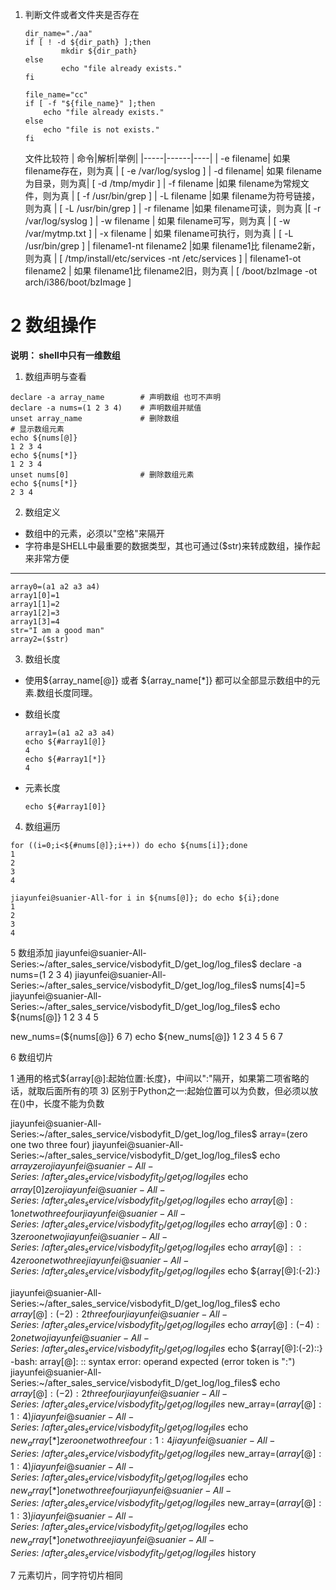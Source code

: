 1. 判断文件或者文件夹是否存在
	```
	dir_name="./aa"
	if [ ! -d ${dir_path} ];then
	        mkdir ${dir_path}
	else
	        echo "file already exists."
	fi
	
	file_name="cc"
	if [ -f "${file_name}" ];then
		echo "file already exists."
	else
		echo "file is not exists."
	fi
	```
	文件比较符
	|     命令|解析|举例|
	|-----|------|----|
	| -e filename|  如果 filename存在，则为真 | [ -e /var/log/syslog ]
	| -d filename|  如果 filename为目录，则为真|  [ -d /tmp/mydir ]
	| -f filename  |如果 filename为常规文件，则为真 | [ -f /usr/bin/grep ]
	| -L filename  |如果 filename为符号链接，则为真 | [ -L /usr/bin/grep ]
	| -r filename  |如果 filename可读，则为真  |[ -r /var/log/syslog ]
	| -w filename | 如果 filename可写，则为真 | [ -w /var/mytmp.txt ]
	| -x filename | 如果 filename可执行，则为真 | [ -L /usr/bin/grep ]
	| filename1-nt filename2  |如果 filename1比 filename2新，则为真 | [ /tmp/install/etc/services -nt /etc/services ]
	| filename1-ot filename2 | 如果 filename1比 filename2旧，则为真 | [ /boot/bzImage -ot arch/i386/boot/bzImage ]
# 2 数组操作

**说明： shell中只有一维数组**
1. 数组声明与查看
```
declare -a array_name        # 声明数组 也可不声明
declare -a nums=(1 2 3 4)    # 声明数组并赋值
unset array_name             # 删除数组
# 显示数组元素
echo ${nums[@]}
1 2 3 4
echo ${nums[*]}
1 2 3 4
unset nums[0]                # 删除数组元素
echo ${nums[*]}
2 3 4
```
2. 数组定义
- 数组中的元素，必须以"空格"来隔开
- 字符串是SHELL中最重要的数据类型，其也可通过($str)来转成数组，操作起来非常方便
--------------------------------------------
```
array0=(a1 a2 a3 a4)
array1[0]=1
array1[1]=2
array1[2]=3
array1[3]=4
str="I am a good man"
array2=($str)
```
3. 数组长度
- 使用${array_name[@]} 或者 ${array_name[*]} 都可以全部显示数组中的元素.数组长度同理。
* 数组长度
	```
	array1=(a1 a2 a3 a4)
	echo ${#array1[@]}
	4
	echo ${#array1[*]}
	4
	```
* 元素长度
	```
	echo ${#array1[0]}
	```
4. 数组遍历
```
for ((i=0;i<${#nums[@]};i++)) do echo ${nums[i]};done
1
2
3
4

jiayunfei@suanier-All-for i in ${nums[@]}; do echo ${i};done
1
2
3
4
```


5 数组添加
jiayunfei@suanier-All-Series:~/after_sales_service/visbodyfit_D/get_log/log_files$ declare -a nums=(1 2 3 4)
jiayunfei@suanier-All-Series:~/after_sales_service/visbodyfit_D/get_log/log_files$ nums[4]=5
jiayunfei@suanier-All-Series:~/after_sales_service/visbodyfit_D/get_log/log_files$ echo ${nums[@]}
1 2 3 4 5


new_nums=(${nums[@]} 6 7)
echo ${new_nums[@]}
1 2 3 4 5 6 7

6 数组切片

1 通用的格式${array[@]:起始位置:长度}，中间以":"隔开，如果第二项省略的话，就取后面所有的项
3) 区别于Python之一:起始位置可以为负数，但必须以放在()中，长度不能为负数

jiayunfei@suanier-All-Series:~/after_sales_service/visbodyfit_D/get_log/log_files$ array=(zero one two three four)
jiayunfei@suanier-All-Series:~/after_sales_service/visbodyfit_D/get_log/log_files$ echo ${array}
zero
jiayunfei@suanier-All-Series:~/after_sales_service/visbodyfit_D/get_log/log_files$ echo ${array[0]}
zero
jiayunfei@suanier-All-Series:~/after_sales_service/visbodyfit_D/get_log/log_files$ echo ${array[@]:1}
one two three four
jiayunfei@suanier-All-Series:~/after_sales_service/visbodyfit_D/get_log/log_files$ echo ${array[@]:0:3}
zero one two
jiayunfei@suanier-All-Series:~/after_sales_service/visbodyfit_D/get_log/log_files$ echo ${array[@]::4}
zero one two three
jiayunfei@suanier-All-Series:~/after_sales_service/visbodyfit_D/get_log/log_files$ echo ${array[@]:(-2):}

jiayunfei@suanier-All-Series:~/after_sales_service/visbodyfit_D/get_log/log_files$ echo ${array[@]:(-2):2}
three four
jiayunfei@suanier-All-Series:~/after_sales_service/visbodyfit_D/get_log/log_files$ echo ${array[@]:(-4):2}
one two
jiayunfei@suanier-All-Series:~/after_sales_service/visbodyfit_D/get_log/log_files$ echo ${array[@]:(-2)::}
-bash: array[@]: :: syntax error: operand expected (error token is ":")
jiayunfei@suanier-All-Series:~/after_sales_service/visbodyfit_D/get_log/log_files$ echo ${array[@]:(-2):2}
three four
jiayunfei@suanier-All-Series:~/after_sales_service/visbodyfit_D/get_log/log_files$ new_array=(${array[@]}:1:4)
jiayunfei@suanier-All-Series:~/after_sales_service/visbodyfit_D/get_log/log_files$ echo ${new_array[*]}
zero one two three four:1:4
jiayunfei@suanier-All-Series:~/after_sales_service/visbodyfit_D/get_log/log_files$ new_array=(${array[@]:1:4})
jiayunfei@suanier-All-Series:~/after_sales_service/visbodyfit_D/get_log/log_files$ echo ${new_array[*]}
one two three four
jiayunfei@suanier-All-Series:~/after_sales_service/visbodyfit_D/get_log/log_files$ new_array=(${array[@]:1:3})
jiayunfei@suanier-All-Series:~/after_sales_service/visbodyfit_D/get_log/log_files$ echo ${new_array[*]}
one two three
jiayunfei@suanier-All-Series:~/after_sales_service/visbodyfit_D/get_log/log_files$ history 

7 元素切片，同字符切片相同

<!--stackedit_data:
eyJoaXN0b3J5IjpbLTEzNzk2OTE4NCwxOTI4Njc0NjI1XX0=
-->